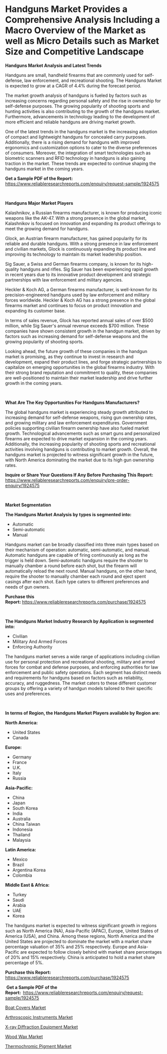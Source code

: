 <p><h1>Handguns Market Provides a Comprehensive Analysis Including a Macro Overview of the Market as well as Micro Details such as Market Size and Competitive Landscape</h1></p><p><strong>Handguns Market Analysis and Latest Trends</strong></p>
<p><p>Handguns are small, handheld firearms that are commonly used for self-defense, law enforcement, and recreational shooting. The Handguns Market is expected to grow at a CAGR of 4.4% during the forecast period. </p><p>The market growth analysis of handguns is fueled by factors such as increasing concerns regarding personal safety and the rise in ownership for self-defense purposes. The growing popularity of shooting sports and hunting activities is also contributing to the growth of the handguns market. Furthermore, advancements in technology leading to the development of more efficient and reliable handguns are driving market growth.</p><p>One of the latest trends in the handguns market is the increasing adoption of compact and lightweight handguns for concealed carry purposes. Additionally, there is a rising demand for handguns with improved ergonomics and customization options to cater to the diverse preferences of consumers. Moreover, the integration of smart technologies such as biometric scanners and RFID technology in handguns is also gaining traction in the market. These trends are expected to continue shaping the handguns market in the coming years.</p></p>
<p><strong>Get a Sample PDF of the Report:&nbsp;</strong> <a href="https://www.reliableresearchreports.com/enquiry/request-sample/1924575">https://www.reliableresearchreports.com/enquiry/request-sample/1924575</a></p>
<p>&nbsp;</p>
<p><strong>Handguns Major Market Players</strong></p>
<p><p>Kalashnikov, a Russian firearms manufacturer, is known for producing iconic weapons like the AK-47. With a strong presence in the global market, Kalashnikov is focused on innovation and expanding its product offerings to meet the growing demand for handguns.</p><p>Glock, an Austrian firearm manufacturer, has gained popularity for its reliable and durable handguns. With a strong presence in law enforcement and civilian markets, Glock is continuously expanding its product line and improving its technology to maintain its market leadership position.</p><p>Sig Sauer, a Swiss and German firearms company, is known for its high-quality handguns and rifles. Sig Sauer has been experiencing rapid growth in recent years due to its innovative product development and strategic partnerships with law enforcement and military agencies.</p><p>Heckler & Koch AG, a German firearms manufacturer, is well-known for its precision-engineered handguns used by law enforcement and military forces worldwide. Heckler & Koch AG has a strong presence in the global firearms market and continues to focus on product innovation and expanding its customer base.</p><p>In terms of sales revenue, Glock has reported annual sales of over $500 million, while Sig Sauer's annual revenue exceeds $700 million. These companies have shown consistent growth in the handgun market, driven by factors such as increasing demand for self-defense weapons and the growing popularity of shooting sports.</p><p>Looking ahead, the future growth of these companies in the handgun market is promising, as they continue to invest in research and development, expand their product lines, and forge strategic partnerships to capitalize on emerging opportunities in the global firearms industry. With their strong brand reputation and commitment to quality, these companies are well-positioned to maintain their market leadership and drive further growth in the coming years.</p></p>
<p>&nbsp;</p>
<p><strong>What Are The Key Opportunities For Handguns Manufacturers?</strong></p>
<p><p>The global handguns market is experiencing steady growth attributed to increasing demand for self-defense weapons, rising gun ownership rates, and growing military and law enforcement expenditures. Government policies supporting civilian firearm ownership have also fueled market growth. Technological advancements such as smart guns and personalized firearms are expected to drive market expansion in the coming years. Additionally, the increasing popularity of shooting sports and recreational activities involving handguns is contributing to market growth. Overall, the handguns market is projected to witness significant growth in the future, with North America dominating the market due to its high gun ownership rates.</p></p>
<p><strong>Inquire or Share Your Questions If Any Before Purchasing This Report:</strong> <a href="https://www.reliableresearchreports.com/enquiry/pre-order-enquiry/1924575">https://www.reliableresearchreports.com/enquiry/pre-order-enquiry/1924575</a></p>
<p>&nbsp;</p>
<p><strong>Market Segmentation</strong></p>
<p><strong>The Handguns Market Analysis by types is segmented into:</strong></p>
<p><ul><li>Automatic</li><li>Semi-automatic</li><li>Manual</li></ul></p>
<p><p>Handguns market can be broadly classified into three main types based on their mechanism of operation: automatic, semi-automatic, and manual. Automatic handguns are capable of firing continuously as long as the trigger is held down. Semi-automatic handguns require the shooter to manually chamber a round before each shot, but the firearm will automatically reload the next round. Manual handguns, on the other hand, require the shooter to manually chamber each round and eject spent casings after each shot. Each type caters to different preferences and needs of gun owners.</p></p>
<p><strong>Purchase this Report:&nbsp;</strong><a href="https://www.reliableresearchreports.com/purchase/1924575">https://www.reliableresearchreports.com/purchase/1924575</a></p>
<p>&nbsp;</p>
<p><strong>The Handguns Market Industry Research by Application is segmented into:</strong></p>
<p><ul><li>Civilian</li><li>Military And Armed Forces</li><li>Enforcing Authority</li></ul></p>
<p><p>The handguns market serves a wide range of applications including civilian use for personal protection and recreational shooting, military and armed forces for combat and defense purposes, and enforcing authorities for law enforcement and public safety operations. Each segment has distinct needs and requirements for handguns based on factors such as reliability, accuracy, and ruggedness. The market caters to these different customer groups by offering a variety of handgun models tailored to their specific uses and preferences.</p></p>
<p>&nbsp;</p>
<p><strong>In terms of Region, the Handguns Market Players available by Region are:</strong></p>
<p>
    <p> <strong> North America: </strong>
        <ul>
            <li>United States</li>
            <li>Canada</li>
        </ul>
        </p> 
    <p> <strong> Europe: </strong>
        <ul>
            <li>Germany</li>
            <li>France</li>
            <li>U.K.</li>
            <li>Italy</li>
            <li>Russia</li>
        </ul>
        </p> 
    <p> <strong> Asia-Pacific: </strong>
        <ul>
            <li>China</li>
            <li>Japan</li>
            <li>South Korea</li>
            <li>India</li>
            <li>Australia</li>
            <li>China Taiwan</li>
            <li>Indonesia</li>
            <li>Thailand</li>
            <li>Malaysia</li>
        </ul>
        </p> 
    <p> <strong> Latin America: </strong>
        <ul>
            <li>Mexico</li>
            <li>Brazil</li>
            <li>Argentina Korea</li>
            <li>Colombia</li>
        </ul>
        </p> 
    <p> <strong> Middle East & Africa: </strong>
        <ul>
            <li>Turkey</li>
            <li>Saudi</li>
            <li>Arabia</li>
            <li>UAE</li>
            <li>Korea</li>
        </ul>
    </p>
    </p>
<p><p>The handguns market is expected to witness significant growth in regions such as North America (NA), Asia-Pacific (APAC), Europe, United States of America (USA), and China. Among these regions, North America and the United States are projected to dominate the market with a market share percentage valuation of 35% and 25% respectively. Europe and Asia-Pacific are expected to follow closely behind with market share percentages of 20% and 15% respectively. China is anticipated to hold a market share percentage of 5%.</p></p>
<p><strong>Purchase this Report: </strong><a href="https://www.reliableresearchreports.com/purchase/1924575">https://www.reliableresearchreports.com/purchase/1924575</a></p>
<p>&nbsp;<strong>Get a Sample PDF of the Report:&nbsp;&nbsp;</strong><a href="https://www.reliableresearchreports.com/enquiry/request-sample/1924575">https://www.reliableresearchreports.com/enquiry/request-sample/1924575</a></p>
<p><strong></strong></p>
<p><p><a href="https://unruly-ladybug-44b.notion.site/Boat-Covers-Market-Size-Furnishes-Valuable-Information-Encompassing-Market-Share-Market-Trends-and-7e2030c0d62445c6a75e748a689400b4">Boat Covers Market</a></p><p><a href="https://gamy-alyssum-396.notion.site/Arthroscopic-Instruments-Market-Research-Report-Unlocks-Analysis-on-the-Market-Financial-Status-Mar-254809f879de45c6b1139031d2aee5a4">Arthroscopic Instruments Market</a></p><p><a href="https://poised-avenue-46d.notion.site/X-ray-Diffraction-Equipment-Market-Size-Market-Share-and-Global-Market-Analysis-Report-2024-2031-23714e7d30e541139a995039f041799a">X-ray Diffraction Equipment Market</a></p><p><a href="https://view.publitas.com/reportprime-1/wood-wax-market-size-market-trends-and-growth-outlook-forecasted-for-period-from-2024-to-2031/">Wood Wax Market</a></p><p><a href="https://view.publitas.com/reportprime-1/thermochromic-pigment-market-size-focuses-on-market-dynamics-in-depth-analysis-and-future-projections-of-its-market-forecasted-for-period-from-2024-to-2031/">Thermochromic Pigment Market</a></p></p>